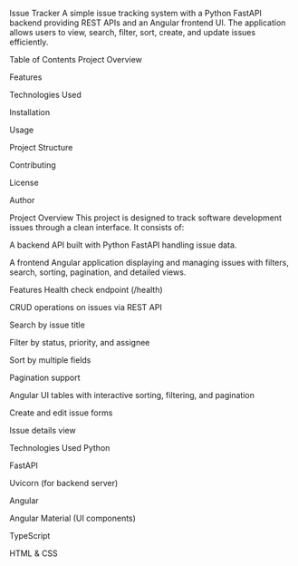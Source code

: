 Issue Tracker
A simple issue tracking system with a Python FastAPI backend providing REST APIs and an Angular frontend UI. The application allows users to view, search, filter, sort, create, and update issues efficiently.

Table of Contents
Project Overview

Features

Technologies Used

Installation

Usage

Project Structure

Contributing

License

Author

Project Overview
This project is designed to track software development issues through a clean interface. It consists of:

A backend API built with Python FastAPI handling issue data.

A frontend Angular application displaying and managing issues with filters, search, sorting, pagination, and detailed views.

Features
Health check endpoint (/health)

CRUD operations on issues via REST API

Search by issue title

Filter by status, priority, and assignee

Sort by multiple fields

Pagination support

Angular UI tables with interactive sorting, filtering, and pagination

Create and edit issue forms

Issue details view

Technologies Used
Python

FastAPI

Uvicorn (for backend server)

Angular

Angular Material (UI components)

TypeScript

HTML & CSS
